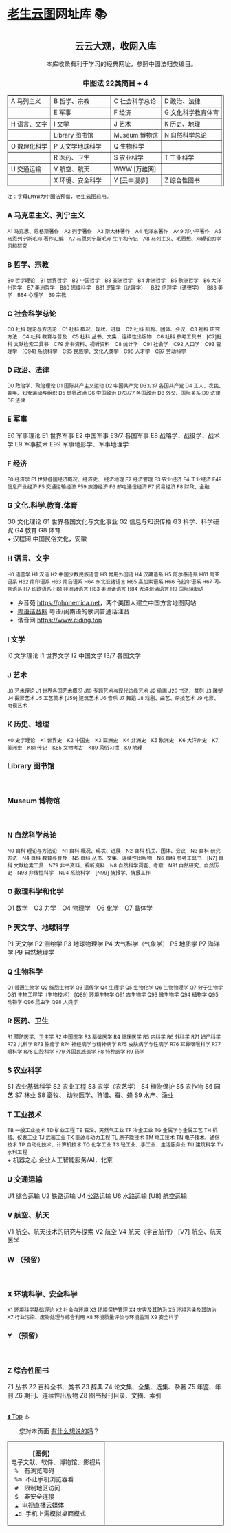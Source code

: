 [老生云图](../yun.txt)网址库 📚
=====================

<h2 align="center">云云大观，收网入库</h2>
<center>　　本库收录有利于学习的经典网址，参照中图法归类编目。</center>
<h3 align="center">中图法 22类简目 + 4 </h3>
<table class="AZ" align="center" width="360" border="1" >	<!-- cellpadding="2" width="800" -->
<tbody>
<tr>	<td>A 马列主义</td><td>B 哲学、宗教</td><td>C 社会科学总论</td><td>D 政治、法律</td> </tr>
<tr>	<td></td>	<td>E 军事</td>	<td>F 经济</td>	<td>G 文化科学教育体育</td>	</tr>
<tr>	<td>H 语言、文字</td>	<td>I 文学</td>	<td>J 艺术</td>	<td>K 历史、地理</td>	</tr>
<tr>	<td></td><td>Library 图书馆</td>	<td>Museum 博物馆</td>	<td>N 自然科学总论</td>	</tr>
<tr>	<td>O 数理化科学</td><td>P 天文学地球科学　</td>	<td>Q 生物科学</td><td></td>	</tr>
<tr>	<td></td>	<td>R 医药、卫生</td><td>S 农业科学</td>	<td>T 工业科学</td>	</tr>
<tr>	<td>U 交通运输</td>	<td>V 航空、航天</td>	<td>WWW [万维网]</td>	<td></td></tr>
<tr>	<td></td>	<td>X 环境、安全科学</td><td>Y [云中漫步]</td>	<td>Z 综合性图书</td></tr>
</tbody>
</table>

	注：字母LMYW为中图法预留，老生云图启用。


<h3 id='A'>A 马克思主义、列宁主义</h3>
<small>
A1 马克思、恩格斯著作⠀
A2 列宁著作⠀
A3 斯大林著作⠀
A4 毛泽东著作⠀
A49 邓小平著作⠀
A5 马恩列宁斯毛邓 著作汇编⠀
A7 马恩列宁斯毛邓 生平和传记⠀
A8 马列主义、毛思想、邓理论的学习和研究⠀
</small>
<br>


<h3>B 哲学、宗教</h3>
<small>
B0 哲学理论⠀
B1 世界哲学⠀
B2 中国哲学⠀
B3 亚洲哲学⠀
B4 非洲哲学⠀
B5 欧洲哲学⠀
B6 大洋州哲学⠀
B7 美洲哲学⠀
B80 思维科学⠀
B81 逻辑学（论理学）⠀
B82 伦理学（道德学）⠀
B83 美学⠀
B84 心理学⠀
B9 宗教⠀
</small>
<br>


<h3>C 社会科学总论</h3>
<small>
C0 社科 理论与方法论⠀
C1 社科 概况、现状、进展⠀
C2 社科 机构、团体、会议⠀
C3 社科 研究方法⠀
C4 社科 教育与普及⠀
C5 社科 丛书、文集、连续性出版物⠀
C6 社科 参考工具书⠀
[C7]社科 文献检索工具书⠀
C79 非书资料、视听资料⠀
C8 统计学⠀
C91 社会学⠀
C92 人口学⠀
C93 管理学⠀
[C94] 系统科学⠀
C95 民族学、文化人类学⠀
C96 人才学⠀
C97 劳动科学⠀
</small>
<br>


<h3>D 政治、法律</h3>
<small>
D0 政治学、政治理论
D1 国际共产主义运动
D2 中国共产党
D33/37 各国共产党
D4 工人、农民、青年、妇女运动与组织
D5 世界政治
D6 中国政治
D73/77 各国政治
D8 外交、国际关系
D9 法律
DF 法律
</small>
<br>


<h3>E 军事</h3>
E0 军事理论
E1 世界军事
E2 中国军事
E3/7 各国军事
E8 战略学、战役学、战术学
E9 军事技术
E99 军事地形学、军事地理学
<br>

<h3>F 经济</h3>
<small>
F0 经济学
F1 世界各国经济概况、经济史、
经济地理
F2 经济管理
F3 农业经济
F4 工业经济
F49 信息产业经济
F5 交通运输经济
F59 旅游经济
F6 邮电通信经济
F7 贸易经济
F8 财政、金融
</small>
<br>


<h3>G 文化.科学.教育.体育</h3>
G0 文化理论
G1 世界各国文化与文化事业
G2 信息与知识传播
G3 科学、科学研究
G4 教育
G8 体育
<br>
+	汉程网 <http://minsu.httpcn.com>	中国民俗文化，安徽<br>


<h3>H 语言、文字</h3>
<small>
H0 语言学
H1 汉语
H2 中国少数民族语言
H3 常用外国语
H4 汉藏语系
H5 阿尔泰语系
H61 南亚语系
H62 南印语系
H63 南岛语系
H64 东北亚诸语言
H65 高加索语系
H66 乌拉尔语系
H67 闪-含语系
H7 印欧语系
H81 非洲诸语言
H83 美洲诸语言
H84 大洋州诸语言
H9 国际辅助语
</small><br>

+	乡音苑 <https://phonemica.net>，两个美国人建立中国方言地图网站
+	[粤语谐音网](https://www.xieyinge.com) 粤语/闽南语的歌词普通话注音
+	谐音网 <https://www.ciding.top>


<h3>I 文学</h3>
I0 文学理论
I1 世界文学
I2 中国文学
I3/7 各国文学
<br>


<h3>J 艺术</h3>
<small>
J0 艺术理论
J1 世界各国艺术概况
J19 专题艺术与现代边缘艺术
J2 绘画
J29 书法、篆刻
J3 雕塑
J4 摄影艺术
J5 工艺美术
[J59] 建筑艺术
J6 音乐
J7 舞蹈
J8 戏剧、曲艺、杂技艺术
J9 电影、电视艺术
</small>
<br>

<h3>K 历史、地理</h3>
<small>
K0 史学理论⠀
K1 世界史⠀
K2 中国史⠀
K3 亚洲史⠀
K4 非洲史⠀
K5 欧洲史⠀
K6 大洋州史⠀
K7 美洲史⠀
K81 传记⠀
K85 文物考古⠀
K89 风俗习惯⠀
K9 地理⠀
</small>
<br>

<h3 id='L'>Library 图书馆</h3>



<br>

<h3 id='M'>Museum 博物馆</h3>



<br>

<h3>N 自然科学总论</h3>
<small>
N0 自科 理论与方法论⠀
N1 自科 概况、现状、进展⠀
N2 自科 机关、团体、会议⠀
N3 自科 研究方法⠀
N4 自科 教育与普及⠀
N5 自科 丛书、文集、连续性出版物⠀
N6 自科 参考工具书⠀
[N7] 自科 文献检索工具⠀
N79 非书资料、视听资料⠀
N8 自然科学调查、考察⠀
N91 自然研究、自然历史⠀
N93 非线性科学⠀
N94 系统科学⠀
[N99] 情报学、情报工作⠀
</small>
<br>


<h3>O 数理科学和化学</h3>
O1 数学⠀
O3 力学⠀
O4 物理学⠀
O6 化学⠀
O7 晶体学⠀
<br>

<h3>P 天文学、地球科学</h3>
P1 天文学
P2 测绘学
P3 地球物理学
P4 大气科学（气象学）
P5 地质学
P7 海洋学
P9 自然地理学
<br>

<h3>Q 生物科学</h3>
<small>
Q1 普通生物学
Q2 细胞生物学
Q3 遗传学
Q4 生理学
Q5 生物化学
Q6 生物物理学
Q7 分子生物学
Q81 生物工程学（生物技术）
[Q89] 环境生物学
Q91 古生物学
Q93 微生物学
Q94 植物学
Q95 动物学
Q96 昆虫学
Q98 人类学
</small>
<br>

<h3>R 医药、卫生</h3>
<small>
R1 预防医学、卫生学
R2 中国医学
R3 基础医学
R4 临床医学
R5 内科学
R6 外科学
R71 妇产科学
R72 儿科学
R73 肿瘤学
R74 神经病学与精神病学
R75 皮肤病学与性病学
R76 耳鼻咽喉科学
R77 眼科学
R78 口腔科学
R79 外国民族医学
R8 特种医学
R9 药学
</small>
<br>

<h3>S 农业科学</h3>
S1 农业基础科学
S2 农业工程
S3 农学（农艺学）
S4 植物保护
S5 农作物
S6 园艺
S7 林业
S8 畜牧、 动物医学、狩猎、蚕、蜂
S9 水产、渔业
<br>

<h3>T 工业技术</h3>
<small>
TB 一般工业技术
TD 矿业工程
TE 石油、天然气工业
TF 冶金工业
TG 金属学与金属工艺
TH 机械、仪表工业
TJ 武器工业
TK 能源与动力工程
TL 原子能技术
TM 电工技术
TN 电子技术、通信技术
TP 自动化技术、计算机技术
TQ 化学工业
TS 轻工业、手工业、生活服务业
TU 建筑科学
TV 水利工程
</small>
<br>
+	机器之心<https://jiqizhixin.com > 企业人工智能服务/AI，北京


<h3>U 交通运输</h3>
U1 综合运输
U2 铁路运输
U4 公路运输
U6 水路运输
[U8] 航空运输
<br>

<h3>V 航空、航天</h3>
V1 航空、航天技术的研究与探索
V2 航空
V4 航天（宇宙航行）
[V7] 航空、航天医学
<br>

<h3>W （预留）</h3>

<br>

<h3>X 环境科学、安全科学</h3>
<small>
X1 环境科学基础理论
X2 社会与环境
X3 环境保护管理
X4 灾害及其防治
X5 环境污染及其防治
X7 行业污染、废物处理与综合利用
X8 环境质量评价与环境监测
X9 安全科学
</small>
<br>

<h3>Y （预留）</h3>
<br>

<h3>Z 综合性图书</h3>
Z1 丛书
Z2 百科全书、类书
Z3 辞典
Z4 论文集、全集、选集、杂著
Z5 年鉴、年刊
Z6 期刊、连续性出版物
Z8 图书报刊目录、文摘、索引
<br>
<br>

<p class="you"><a href="#" target="_self" id="tuli" >⏫ Top</a> ⚓</p>
　　您对本页面 <a title="到新窗口撰写留言" href="https://xoyondo.com/ap/HPr7pBG7mOPIUGZ">有什么想说的吗</a>？

<table id="tuli" align="right" border="1" cellpadding="4">
<tbody><tr><td><pre>
	 【<b>图例</b>】
电子文献、软件、博物馆、影视片
 %　有浏览障碍
 %m 不让手机浏览器看
 #　限制地区访问
 $　非安全连接
 ☁️ 电视直播云媒体
 ☁️d 手机上需模拟桌面模式</pre></td></tr></tbody>
</table>


	老生云图© 2019-2022	Copyright by 大萌
	CC-BY-NC-ND-3.0	可转发-原署名-非演绎-非营利  
	网址库 Beta v0.2.2	20221101

<a title="返回老生常谈首页" href=".." target="_self">&lt;&lt;返回上一级</a>  
点击二维码<a title="返回老生常谈首页" href="https://Laosheng.top" >  
<img src="../indexQR-Blue.png"></a>  
“在浏览器打开” <a href="https://Laosheng.top" title="老生常谈排行榜">https://Laosheng.top</a>

🐁🐂🐅🐇🐉🐍🐎🐐🐒🐓🐕🐖
